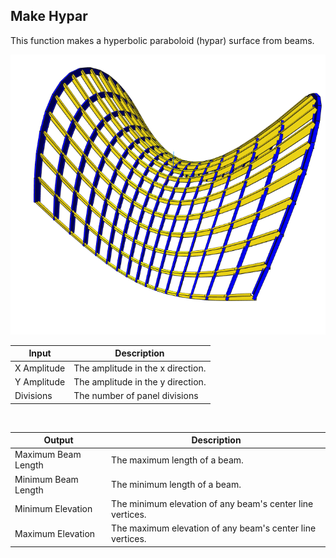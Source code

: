## Make Hypar

This function makes a hyperbolic paraboloid (hypar) surface from beams.

<img src="preview.png">

|Input|Description|
|----|----|
|X Amplitude|The amplitude in the x direction.|
|Y Amplitude|The amplitude in the y direction.|
|Divisions|The number of panel divisions|
<br>

|Output|Description|
|----|----|
|Maximum Beam Length|The maximum length of a beam.|
|Minimum Beam Length|The minimum length of a beam.|
|Minimum Elevation|The minimum elevation of any beam's center line vertices.|
|Maximum Elevation|The maximum elevation of any beam's center line vertices.|
